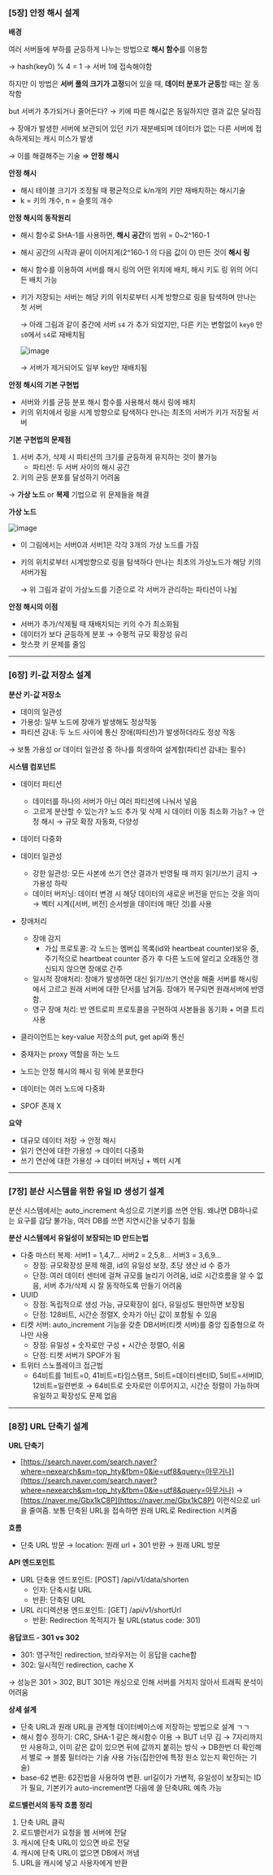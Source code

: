 ### [5장] 안정 해시 설계

**배경**

여러 서버들에 부하를 균등하게 나누는 방법으로 **해시 함수**를 이용함

→ hash(key0) % 4 = 1 → 서버 1에 접속해야함

하지만 이 방법은 **서버 풀의 크기가 고정**되어 있을 때, **데이터 분포가 균등**할 때는 잘 동작함

but 서버가 추가되거나 줄어든다? → 키에 따른 해시값은 동일하지만 결과 값은 달라짐

→ 장애가 발생한 서버에 보관되어 있던 키가 재분배되며 데이터가 없는 다른 서버에 접속하게되는 캐시 미스가 발생

→ 이를 해결해주는 기술 ⇒  **안정 해시**

**안정 해시**

- 해시 테이블 크기가 조정될 때 평균적으로 k/n개의 키만 재배치하는 해시기술
- k = 키의 개수, n = 슬롯의 개수

**안정 해시의 동작원리**

- 해시 함수로 SHA-1를 사용하면, **해시 공간**의 범위 = 0~2^160-1
- 해시 공간의 시작과 끝이 이어지게(2^160-1 의 다음 값이 0) 만든 것이 **해시 링**
- 해시 함수를 이용하여 서버를 해시 링의 어떤 위치에 배치, 해시 키도 링 위의 어디든 배치 가능
- 키가 저장되는 서버는 해당 키의 위치로부터 시계 방향으로 링을 탐색하며 만나는 첫 서버
    
    → 아래 그림과 같이 중간에 서버 `s4` 가 추가 되었지만, 다른 키는 변함없이 `key0` 만 `s0`에서 `s4`로 재배치됨
    
    ![image](https://user-images.githubusercontent.com/108508730/224551512-e1c885b1-020a-4f2b-8894-ad42c83293c5.png)
    
    → 서버가 제거되어도 일부 key만 재배치됨
    

**안정 해시의 기본 구현법**

- 서버와 키를 균등 분포 해시 함수를 사용해서 해시 링에 배치
- 키의 위치에서 링을 시계 방향으로 탐색하다 만나는 최초의 서버가 키가 저장될 서버

**기본 구현법의 문제점**

1. 서버 추가, 삭제 시 파티션의 크기를 균등하게 유지하는 것이 불가능
    - 파티션: 두 서버 사이의 해시 공간
2. 키의 균등 분포를 달성하기 어려움

→ **가상 노드** or **복제** 기법으로 위 문제들을 해결

**가상 노드**

![image](https://user-images.githubusercontent.com/108508730/224551532-cc457e09-10bd-4011-bbd9-779000f2d9d6.png)

- 이 그림에서는 서버0과 서버1은 각각 3개의 가상 노드를 가짐
- 키의 위치로부터 시계방향으로 링을 탐색하다 만나는 최초의 가상노드가 해당 키의 서버가됨
    
    → 위 그림과 같이 가상노드를 기준으로 각 서버가 관리하는 파티션이 나뉨
    

**안정 해시의 이점**

- 서버가 추가/삭제될 때 재배치되는 키의 수가 최소화됨
- 데이터가 보다 균등하게 분포 → 수평적 규모 확장성 유리
- 핫스팟 키 문제를 줄임

---

### [6장] 키-값 저장소 설계

**분산 키-값 저장소**

- 데이의 일관성
- 가용성: 일부 노드에 장애가 발생해도 정상작동
- 파티션 감내: 두 노드 사이에 통신 장애(파티션)가 발생하더라도 정상 작동

→ 보통 가용성 or 데이터 일관성 중 하나를 희생하여 설계함(파티션 감내는 필수)

**시스템 컴포넌트**

- 데이터 파티션
    - 데이터를 하나의 서버가 아닌 여러 파티션에 나눠서 넣음
    - 고르게 분산할 수 있는가? 노드 추가 및 삭제 시 데이터 이동 최소화 가능?
    → 안정 해시 → 규모 확장 자동화, 다양성
- 데이터 다중화
- 데이터 일관성
    - 강한 일관성: 모든 사본에 쓰기 연산 결과가 반영될 때 까지 읽기/쓰기 금지 → 가용성 하락
    - 데이터 버저닝: 데이터 변경 시 해당 데이터의 새로운 버전을 만드는 것을 의미
    → 벡터 시계([서버, 버전] 순서쌍을 데이터에 매단 것)를 사용
- 장애처리
    - 장애 감지
        - 가십 프로토콜: 각 노드는 멤버십 목록(id와 heartbeat counter)보유 중, 주기적으로 heartbeat counter 증가 후 다른 노드에 알리고 오래동안 갱신되지 않으면 장애로 간주
    - 일시적 장애처리: 장애가 발생하면 대신 읽기/쓰기 연산을 해줄 서버를 해시링에서 고르고 원래 서버에 대한 단서를 남겨둠. 장애가 복구되면 원래서버에 반영함.
    - 영구 장애 처리: 반 엔트로피 프로토콜을 구현하여 사본들을 동기화 + 머클 트리 사용

- 클라이언트는 key-value 저장소의 put, get api와 통신
- 중재자는 proxy 역할을 하는 노드
- 노드는 안정 해시의 해시 링 위에 분포한다
- 데이터는 여러 노드에 다중화
- SPOF 존재 X

**요약**

- 대규모 데이터 저장 → 안정 해시
- 읽기 연산에 대한 가용성 → 데이터 다중화
- 쓰기 연산에 대한 가용성 → 데이터 버저닝 + 벡터 시계

---

### [7장] 분산 시스템을 위한 유일 ID 생성기 설계

분산 시스템에서는 auto_increment 속성으로 기본키를 쓰면 안됨. 왜냐면 DB하나로는 요구를 감당 불가능, 여러 DB를 쓰면 지연시간을 낮추기 힘듦

**분산 시스템에서 유일성이 보장되는 ID 만드는법**

- 다중 마스터 복제: 서버1 = 1,4,7… 서버2 = 2,5,8… 서버3 = 3,6,9…
    - 장점: 규모확장성 문제 해결, id의 유일성 보장, 초당 생산 id 수 증가
    - 단점: 여러 데이터 센터에 걸쳐 규모를 늘리기 어려움, id로 시간흐름을 알 수 없음, 서버 추가/삭제 시 잘 동작하도록 만들기 어려움
- UUID
    - 장점: 독립적으로 생성 가능, 규모확장이 쉽다, 유일성도 웬만하면 보장됨
    - 단점: 128비트, 시간순 정렬X, 숫자가 아닌 값이 포함될 수 있음
- 티켓 서버: auto_increment 기능을 갖춘 DB서버(티켓 서버)를 중앙 집중형으로 하나만 사용
    - 장점: 유일성 + 숫자로만 구성 + 시간순 정렬O, 쉬움
    - 단점: 티켓 서버가 SPOF가 됨
- 트위터 스노플레이크 접근법
    - 64비트를 1비트=0, 41비트=타임스탬프, 5비트=데이터센터ID, 5비트=서버ID, 12비트=일련번호
    → 64비트로 숫자로만 이루어지고, 시간순 정렬이 가능하며 유일하고 확장성도 문제 없음

---

### [8장] ****URL 단축기 설계****

**URL 단축기**

- [https://search.naver.com/search.naver?where=nexearch&sm=top_hty&fbm=0&ie=utf8&query=아무거나](https://search.naver.com/search.naver?where=nexearch&sm=top_hty&fbm=0&ie=utf8&query=아무거나) → [https://naver.me/Gbx1kC8P](https://naver.me/Gbx1kC8P)
이런식으로 url을 줄여줌. 보통 단축된 URL을 접속하면 원래 URL로 Redirection 시켜줌

**흐름**

- 단축 URL 방문 → location: 원래 url + 301 반환 → 원래 URL 방문

**API 엔드포인트**

- URL 단축용 엔드포인트: [POST] /api/v1/data/shorten
    - 인자: 단축시킬 URL
    - 반환: 단축된 URL
- URL 리디렉션용 엔드포인트: [GET] /api/v1/shortUrl
    - 반환: Redirection 목적지가 될 URL(status code: 301)

**응답코드 - 301 vs 302**

- 301: 영구적인 redirection, 브라우저는 이 응답을 cache함
- 302: 일시적인 redirection, cache X

→ 성능은 301 > 302, BUT 301은 캐싱으로 인해 서버를 거치지 않아서 트래픽 분석이 어려움

**상세 설계**

- 단축 URL과 원래 URL을 관계형 데이터베이스에 저장하는 방법으로 설계 ㄱㄱ
- 해시 함수 정하기: CRC, SHA-1 같은 해시함수 이용
→ BUT 너무 김 → 7자리까지만 사용하고, 이미 같은 값이 있으면 뒤에 값까지 붙히는 방식
→ DB한번 더 확인해서 별로 → 블룸 필터라는 기술 사용 가능(집한안에 특정 원소 있는지 확인하는 기술)
- base-62 변환: 62진법을 사용하여 변환. url길이가 가변적, 유일성이 보장되는 ID가 필요, 기본키가 auto-increment면 다음에 쓸 단축URL 예측 가능

**로드밸런서의 동작 흐름 정리**

1. 단축 URL 클릭
2. 로드밸런서가 요청을 웹 서버에 전달
3. 캐시에 단축 URL이 있으면 바로 전달
4. 캐시에 단축 URL이 없으면 DB에서 꺼냄
5. URL을 캐시에 넣고 사용자에게 반환
